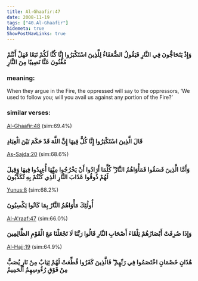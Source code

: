 ```yaml
---
title: Al-Ghaafir:47
date: 2008-11-19
tags: ["40.Al-Ghaafir"]
hidemeta: true 
ShowPostNavLinks: true 
---
```

### وَإِذْ يَتَحَاجُّونَ فِي النَّارِ فَيَقُولُ الضُّعَفَاءُ لِلَّذِينَ اسْتَكْبَرُوا إِنَّا كُنَّا لَكُمْ تَبَعًا فَهَلْ أَنْتُمْ مُغْنُونَ عَنَّا نَصِيبًا مِنَ النَّارِ
### meaning: 
When they argue in the Fire, the oppressed will say to the oppressors, ‘We used to follow you; will you avail us against any portion of the Fire?’
### similar verses: 

[Al-Ghaafir:48](/40/48) (sim:69.4%)

### قَالَ الَّذِينَ اسْتَكْبَرُوا إِنَّا كُلٌّ فِيهَا إِنَّ اللَّهَ قَدْ حَكَمَ بَيْنَ الْعِبَادِ

[As-Sajda:20](/32/20) (sim:68.6%)

### وَأَمَّا الَّذِينَ فَسَقُوا فَمَأْوَاهُمُ النَّارُ ۖ كُلَّمَا أَرَادُوا أَنْ يَخْرُجُوا مِنْهَا أُعِيدُوا فِيهَا وَقِيلَ لَهُمْ ذُوقُوا عَذَابَ النَّارِ الَّذِي كُنْتُمْ بِهِ تُكَذِّبُونَ

[Yunus:8](/10/8) (sim:68.2%)

### أُولَٰئِكَ مَأْوَاهُمُ النَّارُ بِمَا كَانُوا يَكْسِبُونَ

[Al-A'raaf:47](/7/47) (sim:66.0%)

### وَإِذَا صُرِفَتْ أَبْصَارُهُمْ تِلْقَاءَ أَصْحَابِ النَّارِ قَالُوا رَبَّنَا لَا تَجْعَلْنَا مَعَ الْقَوْمِ الظَّالِمِينَ

[Al-Hajj:19](/22/19) (sim:64.9%)

### هَٰذَانِ خَصْمَانِ اخْتَصَمُوا فِي رَبِّهِمْ ۖ فَالَّذِينَ كَفَرُوا قُطِّعَتْ لَهُمْ ثِيَابٌ مِنْ نَارٍ يُصَبُّ مِنْ فَوْقِ رُءُوسِهِمُ الْحَمِيمُ

